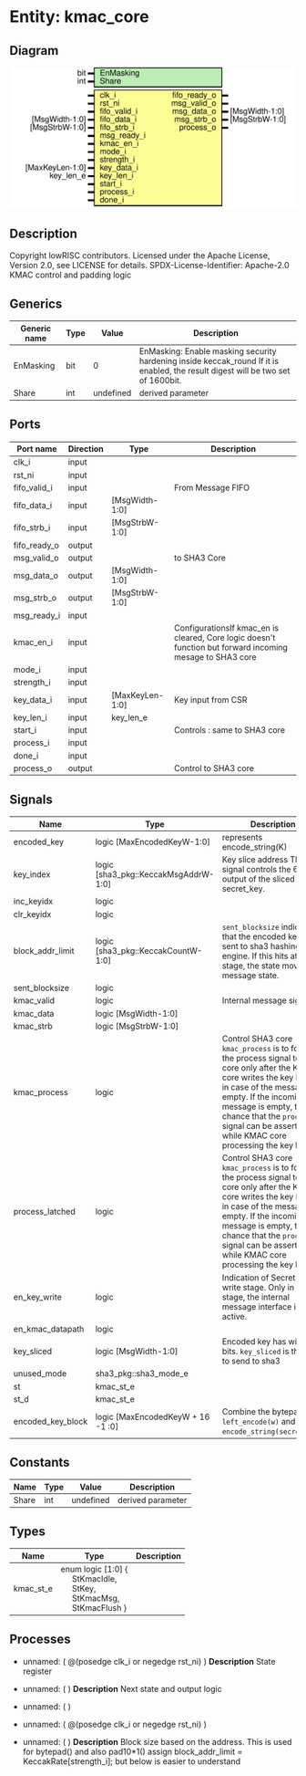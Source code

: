 # Entity: kmac_core

## Diagram

![Diagram](kmac_core.svg "Diagram")
## Description

Copyright lowRISC contributors.
 Licensed under the Apache License, Version 2.0, see LICENSE for details.
 SPDX-License-Identifier: Apache-2.0
 KMAC control and padding logic
 
## Generics

| Generic name | Type | Value     | Description                                                                                                                       |
| ------------ | ---- | --------- | --------------------------------------------------------------------------------------------------------------------------------- |
| EnMasking    | bit  | 0         | EnMasking: Enable masking security hardening inside keccak_round If it is enabled, the result digest will be two set of 1600bit.  |
| Share        | int  | undefined | derived parameter                                                                                                                 |
## Ports

| Port name    | Direction | Type            | Description                                                                                                |
| ------------ | --------- | --------------- | ---------------------------------------------------------------------------------------------------------- |
| clk_i        | input     |                 |                                                                                                            |
| rst_ni       | input     |                 |                                                                                                            |
| fifo_valid_i | input     |                 | From Message FIFO                                                                                          |
| fifo_data_i  | input     | [MsgWidth-1:0]  |                                                                                                            |
| fifo_strb_i  | input     | [MsgStrbW-1:0]  |                                                                                                            |
| fifo_ready_o | output    |                 |                                                                                                            |
| msg_valid_o  | output    |                 | to SHA3 Core                                                                                               |
| msg_data_o   | output    | [MsgWidth-1:0]  |                                                                                                            |
| msg_strb_o   | output    | [MsgStrbW-1:0]  |                                                                                                            |
| msg_ready_i  | input     |                 |                                                                                                            |
| kmac_en_i    | input     |                 | ConfigurationsIf kmac_en is cleared, Core logic doesn't function but forward incoming mesage to SHA3 core  |
| mode_i       | input     |                 |                                                                                                            |
| strength_i   | input     |                 |                                                                                                            |
| key_data_i   | input     | [MaxKeyLen-1:0] | Key input from CSR                                                                                         |
| key_len_i    | input     | key_len_e       |                                                                                                            |
| start_i      | input     |                 | Controls : same to SHA3 core                                                                               |
| process_i    | input     |                 |                                                                                                            |
| done_i       | input     |                 |                                                                                                            |
| process_o    | output    |                 | Control to SHA3 core                                                                                       |
## Signals

| Name              | Type                                 | Description                                                                                                                                                                                                                                                                                           |
| ----------------- | ------------------------------------ | ----------------------------------------------------------------------------------------------------------------------------------------------------------------------------------------------------------------------------------------------------------------------------------------------------- |
| encoded_key       | logic [MaxEncodedKeyW-1:0]           | represents encode_string(K)                                                                                                                                                                                                                                                                           |
| key_index         | logic [sha3_pkg::KeccakMsgAddrW-1:0] | Key slice address This signal controls the 64 bit output of the sliced secret_key.                                                                                                                                                                                                                    |
| inc_keyidx        | logic                                |                                                                                                                                                                                                                                                                                                       |
| clr_keyidx        | logic                                |                                                                                                                                                                                                                                                                                                       |
| block_addr_limit  | logic [sha3_pkg::KeccakCountW-1:0]   | `sent_blocksize` indicates that the encoded key is sent to sha3 hashing engine. If this hits at StKey stage, the state moves to message state.                                                                                                                                                        |
| sent_blocksize    | logic                                |                                                                                                                                                                                                                                                                                                       |
| kmac_valid        | logic                                | Internal message signals                                                                                                                                                                                                                                                                              |
| kmac_data         | logic [MsgWidth-1:0]                 |                                                                                                                                                                                                                                                                                                       |
| kmac_strb         | logic [MsgStrbW-1:0]                 |                                                                                                                                                                                                                                                                                                       |
| kmac_process      | logic                                | Control SHA3 core `kmac_process` is to forward the process signal to SHA3 core only after the KMAC core writes the key block in case of the message is empty. If the incoming message is empty, there's chance that the `process_i` signal can be asserted while KMAC core processing the key block.  |
| process_latched   | logic                                | Control SHA3 core `kmac_process` is to forward the process signal to SHA3 core only after the KMAC core writes the key block in case of the message is empty. If the incoming message is empty, there's chance that the `process_i` signal can be asserted while KMAC core processing the key block.  |
| en_key_write      | logic                                | Indication of Secret key write stage. Only in this stage, the internal message interface is active.                                                                                                                                                                                                   |
| en_kmac_datapath  | logic                                |                                                                                                                                                                                                                                                                                                       |
| key_sliced        | logic [MsgWidth-1:0]                 | Encoded key has wider bits. `key_sliced` is the data to send to sha3                                                                                                                                                                                                                                  |
| unused_mode       | sha3_pkg::sha3_mode_e                |                                                                                                                                                                                                                                                                                                       |
| st                | kmac_st_e                            |                                                                                                                                                                                                                                                                                                       |
| st_d              | kmac_st_e                            |                                                                                                                                                                                                                                                                                                       |
| encoded_key_block | logic [MaxEncodedKeyW + 16 -1 :0]    | Combine the bytepad `left_encode(w)` and the `encode_string(secret_key)`                                                                                                                                                                                                                              |
## Constants

| Name  | Type | Value     | Description       |
| ----- | ---- | --------- | ----------------- |
| Share | int  | undefined | derived parameter |
## Types

| Name      | Type                                                                                                                                                                                                                                                                        | Description |
| --------- | --------------------------------------------------------------------------------------------------------------------------------------------------------------------------------------------------------------------------------------------------------------------------- | ----------- |
| kmac_st_e | enum logic [1:0] {<br><span style="padding-left:20px">     StKmacIdle,<br><span style="padding-left:20px">                          StKey,<br><span style="padding-left:20px">                     StKmacMsg,<br><span style="padding-left:20px">           StKmacFlush   } |             |
## Processes
- unnamed: ( @(posedge clk_i or negedge rst_ni) )
**Description**
State register

- unnamed: (  )
**Description**
Next state and output logic

- unnamed: (  )
- unnamed: ( @(posedge clk_i or negedge rst_ni) )
- unnamed: (  )
**Description**
Block size based on the address.
This is used for bytepad() and also pad10*1()
assign block_addr_limit = KeccakRate[strength_i];
but below is easier to understand

